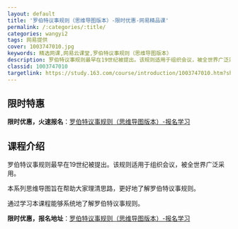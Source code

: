 ```yaml
---
layout: default
title: '罗伯特议事规则（思维导图版本）-限时优惠-网易精品课'
permalink: /:categories/:title/
categories: wangyi2
tags: 网易提供
cover: 1003747010.jpg
keywords: 精选网课,网易云课堂,罗伯特议事规则（思维导图版本）
description: 罗伯特议事规则最早在19世纪被提出。该规则适用于组织会议，被全世界广泛采用。本系列思维导图旨在帮助大家理清思路，更好地了
classid: 1003747010
targetlink: https://study.163.com/course/introduction/1003747010.htm?share=1&shareId=1025206652&utm_campaign=share&utm_medium=iphoneShare&utm_source=&utm_u=1025206652
---
```


## 限时特惠

**限时优惠，火速报名**：[罗伯特议事规则（思维导图版本）-报名学习](https://study.163.com/course/introduction/1003747010.htm?share=1&shareId=1025206652&utm_campaign=share&utm_medium=iphoneShare&utm_source=&utm_u=1025206652)

## 课程介绍

罗伯特议事规则最早在19世纪被提出。该规则适用于组织会议，被全世界广泛采用。

本系列思维导图旨在帮助大家理清思路，更好地了解罗伯特议事规则。

通过学习本课程能够系统地了解罗伯特议事规则。

**限时优惠，报名地址**：[罗伯特议事规则（思维导图版本）-报名学习](https://study.163.com/course/introduction/1003747010.htm?share=1&shareId=1025206652&utm_campaign=share&utm_medium=iphoneShare&utm_source=&utm_u=1025206652)

